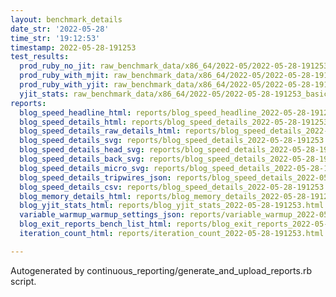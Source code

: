 ```yaml
---
layout: benchmark_details
date_str: '2022-05-28'
time_str: '19:12:53'
timestamp: 2022-05-28-191253
test_results:
  prod_ruby_no_jit: raw_benchmark_data/x86_64/2022-05/2022-05-28-191253_basic_benchmark_prod_ruby_no_jit.json
  prod_ruby_with_mjit: raw_benchmark_data/x86_64/2022-05/2022-05-28-191253_basic_benchmark_prod_ruby_with_mjit.json
  prod_ruby_with_yjit: raw_benchmark_data/x86_64/2022-05/2022-05-28-191253_basic_benchmark_prod_ruby_with_yjit.json
  yjit_stats: raw_benchmark_data/x86_64/2022-05/2022-05-28-191253_basic_benchmark_yjit_stats.json
reports:
  blog_speed_headline_html: reports/blog_speed_headline_2022-05-28-191253.html
  blog_speed_details_html: reports/blog_speed_details_2022-05-28-191253.html
  blog_speed_details_raw_details_html: reports/blog_speed_details_2022-05-28-191253.raw_details.html
  blog_speed_details_svg: reports/blog_speed_details_2022-05-28-191253.svg
  blog_speed_details_head_svg: reports/blog_speed_details_2022-05-28-191253.head.svg
  blog_speed_details_back_svg: reports/blog_speed_details_2022-05-28-191253.back.svg
  blog_speed_details_micro_svg: reports/blog_speed_details_2022-05-28-191253.micro.svg
  blog_speed_details_tripwires_json: reports/blog_speed_details_2022-05-28-191253.tripwires.json
  blog_speed_details_csv: reports/blog_speed_details_2022-05-28-191253.csv
  blog_memory_details_html: reports/blog_memory_details_2022-05-28-191253.html
  blog_yjit_stats_html: reports/blog_yjit_stats_2022-05-28-191253.html
  variable_warmup_warmup_settings_json: reports/variable_warmup_2022-05-28-191253.warmup_settings.json
  blog_exit_reports_bench_list_html: reports/blog_exit_reports_2022-05-28-191253.bench_list.html
  iteration_count_html: reports/iteration_count_2022-05-28-191253.html

---
```

Autogenerated by continuous_reporting/generate_and_upload_reports.rb script.

